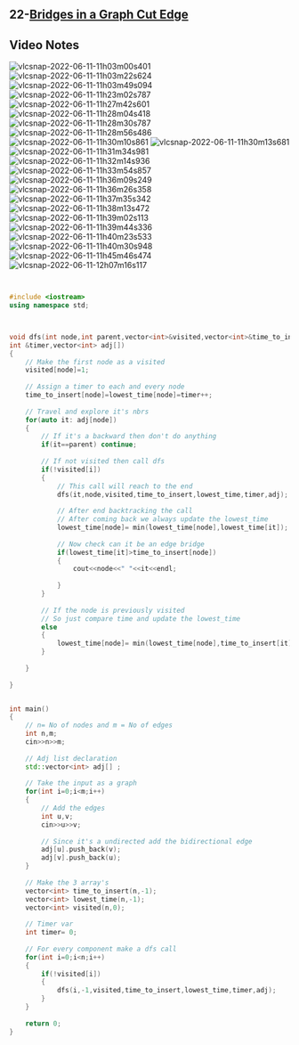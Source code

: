 ## 22-[Bridges in a Graph Cut Edge](https://www.geeksforgeeks.org/bridge-in-a-graph/#:~:text=An%20edge%20in%20an%20undirected,increases%20number%20of%20disconnected%20components.)

## Video Notes

![vlcsnap-2022-06-11-11h03m00s401](https://user-images.githubusercontent.com/37560890/173176543-38a397bb-00f6-4953-9fcc-a5ea5c0e7217.png)
![vlcsnap-2022-06-11-11h03m22s624](https://user-images.githubusercontent.com/37560890/173176544-30a3a44d-2dcb-4a46-ae3f-7ae41118e40f.png)
![vlcsnap-2022-06-11-11h03m49s094](https://user-images.githubusercontent.com/37560890/173176545-ed67763d-0571-424a-affd-19a04c4b95dd.png)
![vlcsnap-2022-06-11-11h23m02s787](https://user-images.githubusercontent.com/37560890/173176547-29edaf5f-1925-49b2-9f58-66e0d2b5c55f.png)
![vlcsnap-2022-06-11-11h27m42s601](https://user-images.githubusercontent.com/37560890/173176549-eea822b5-3296-42a1-9eaf-fdc12bc5c110.png)
![vlcsnap-2022-06-11-11h28m04s418](https://user-images.githubusercontent.com/37560890/173176550-ab4b2e7e-c972-41b7-9576-15ac29905611.png)
![vlcsnap-2022-06-11-11h28m30s787](https://user-images.githubusercontent.com/37560890/173176551-6e5d5acd-f9d6-486d-8aad-4d0242a9adb5.png)
![vlcsnap-2022-06-11-11h28m56s486](https://user-images.githubusercontent.com/37560890/173176552-649dd814-804e-4bb5-8b01-bb5371d80e27.png)
![vlcsnap-2022-06-11-11h30m10s861](https://user-images.githubusercontent.com/37560890/173176553-ff1bcd93-5d6d-4b46-a274-a2dea80b9620.png)
![vlcsnap-2022-06-11-11h30m13s681](https://user-images.githubusercontent.com/37560890/173176556-a6586d62-b606-4496-9955-9386cb041d9b.png)
![vlcsnap-2022-06-11-11h31m34s981](https://user-images.githubusercontent.com/37560890/173176558-c3cc52e6-df93-4a23-9287-cca0de671711.png)
![vlcsnap-2022-06-11-11h32m14s936](https://user-images.githubusercontent.com/37560890/173176559-99bc1940-6c4e-4ac4-829e-5fcc460e5518.png)
![vlcsnap-2022-06-11-11h33m54s857](https://user-images.githubusercontent.com/37560890/173176561-333897a9-9ab4-4b4f-bc6d-8d79485853cf.png)
![vlcsnap-2022-06-11-11h36m09s249](https://user-images.githubusercontent.com/37560890/173176563-972b59a7-1f3e-4e46-ada2-68673e1ee52c.png)
![vlcsnap-2022-06-11-11h36m26s358](https://user-images.githubusercontent.com/37560890/173176564-6b4a253c-be84-43e0-962e-42fea913de33.png)
![vlcsnap-2022-06-11-11h37m35s342](https://user-images.githubusercontent.com/37560890/173176565-13a581c9-6b64-4d3d-898d-6f7518e46fdb.png)
![vlcsnap-2022-06-11-11h38m13s472](https://user-images.githubusercontent.com/37560890/173176567-74d490cb-2b6f-45cf-b059-f120ba961787.png)
![vlcsnap-2022-06-11-11h39m02s113](https://user-images.githubusercontent.com/37560890/173176568-7880ff2a-229a-4b13-9ec8-95b197bc1cce.png)
![vlcsnap-2022-06-11-11h39m44s336](https://user-images.githubusercontent.com/37560890/173176571-4a44fba6-419e-417e-816d-be9524bac163.png)
![vlcsnap-2022-06-11-11h40m23s533](https://user-images.githubusercontent.com/37560890/173176573-b77ac069-4374-4c52-bc93-08df931e7484.png)
![vlcsnap-2022-06-11-11h40m30s948](https://user-images.githubusercontent.com/37560890/173176574-f9acda95-c0c9-46b4-baa3-95943d1b9855.png)
![vlcsnap-2022-06-11-11h45m46s474](https://user-images.githubusercontent.com/37560890/173176575-1d23db6f-9801-47e5-a11d-ac57a7e7ea7f.png)
![vlcsnap-2022-06-11-12h07m16s117](https://user-images.githubusercontent.com/37560890/173176577-a50e0bdd-a75f-475c-af70-2e34cfe219d4.png)


```cpp


#include <iostream>
using namespace std;



void dfs(int node,int parent,vector<int>&visited,vector<int>&time_to_insert,vector<int>&lowest_time,
int &timer,vector<int> adj[])
{
    // Make the first node as a visited
    visited[node]=1;
    
    // Assign a timer to each and every node
    time_to_insert[node]=lowest_time[node]=timer++;
    
    // Travel and explore it's nbrs
    for(auto it: adj[node])
    {
        // If it's a backward then don't do anything
        if(it==parent) continue;
        
        // If not visited then call dfs
        if(!visited[i])
        {
            // This call will reach to the end 
            dfs(it,node,visited,time_to_insert,lowest_time,timer,adj);
            
            // After end backtracking the call
            // After coming back we always update the lowest_time
            lowest_time[node]= min(lowest_time[node],lowest_time[it]);
            
            // Now check can it be an edge bridge
            if(lowest_time[it]>time_to_insert[node])
            {
                cout<<node<<" "<<it<<endl;
                
            }
        }
        
        // If the node is previously visited
        // So just compare time and update the lowest_time
        else
        {
            lowest_time[node]= min(lowest_time[node],time_to_insert[it]);
        }
        
    }
    
}


int main()
{
    // n= No of nodes and m = No of edges
    int n,m;
    cin>>n>>m;
    
    // Adj list declaration
    std::vector<int> adj[] ;
    
    // Take the input as a graph
    for(int i=0;i<m;i++)
    {
        // Add the edges
        int u,v;
        cin>>u>>v;
        
        // Since it's a undirected add the bidirectional edge
        adj[u].push_back(v);
        adj[v].push_back(u);
    }
    
    // Make the 3 array's
    vector<int> time_to_insert(n,-1);
    vector<int> lowest_time(n,-1);
    vector<int> visited(n,0);
    
    // Timer var
    int timer= 0;
    
    // For every component make a dfs call
    for(int i=0;i<n;i++)
    {
        if(!visited[i])
        {
            dfs(i,-1,visited,time_to_insert,lowest_time,timer,adj);
        }
    }
    
    return 0;
}

```
